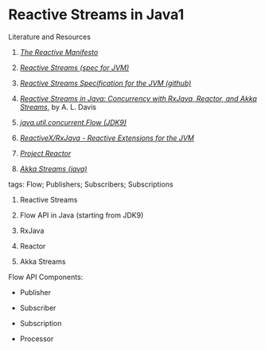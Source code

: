 # Reactive Streams in Java1

Literature and Resources

1. [*The Reactive Manifesto*](https://www.reactivemanifesto.org/)

2. [*Reactive Streams (spec for
   JVM)*](http://www.reactive-streams.org/)

3. [*Reactive Streams Specification for the JVM
   (github)*](https://github.com/reactive-streams/reactive-streams-jvm)

4. [*Reactive Streams in Java: Concurrency with RxJava, Reactor, and
   Akka
   Streams*](https://learning.oreilly.com/library/view/reactive-streams-in/9781484241769/),
   by A. L. Davis

5. [*java.util.concurrent.Flow
   (JDK9)*](https://docs.oracle.com/javase/9/docs/api/java/util/concurrent/Flow.html)

6. [*ReactiveX/RxJava - Reactive Extensions for the
   JVM*](https://github.com/ReactiveX/RxJava)

7. [*Project Reactor*](https://projectreactor.io/)

8. [*Akka Streams
   (java)*](https://doc.akka.io/docs/akka/2.5.5/java/stream/index.html)

tags: Flow; Publishers; Subscribers; Subscriptions

1. Reactive Streams

2. Flow API in Java (starting from JDK9)

3. RxJava

4. Reactor

5. Akka Streams

Flow API Components:

- Publisher

- Subscriber

- Subscription

- Processor
